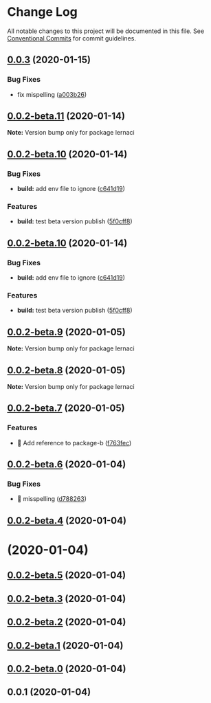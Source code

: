 # Change Log

All notable changes to this project will be documented in this file.
See [Conventional Commits](https://conventionalcommits.org) for commit guidelines.

## [0.0.3](https://github.com/slupekdevsandbox/lernaci/compare/v0.0.2-beta.12...v0.0.3) (2020-01-15)


### Bug Fixes

* fix mispelling ([a003b26](https://github.com/slupekdevsandbox/lernaci/commit/a003b260aee3e0208a17a03b25c8816772a30cab))





## [0.0.2-beta.11](https://github.com/slupekdevsandbox/lernaci/compare/v0.0.2-beta.10...v0.0.2-beta.11) (2020-01-14)

**Note:** Version bump only for package lernaci





## [0.0.2-beta.10](https://github.com/slupekdevsandbox/lernaci/compare/v0.0.2-beta.9...v0.0.2-beta.10) (2020-01-14)


### Bug Fixes

* **build:** add env file to ignore ([c641d19](https://github.com/slupekdevsandbox/lernaci/commit/c641d19aab48aa3294bb855fa21bff77f8e8171b))


### Features

* **build:** test beta version publish ([5f0cff8](https://github.com/slupekdevsandbox/lernaci/commit/5f0cff813ac9c5a5c41675cfb0fc7f0fb5fd7a87))






## [0.0.2-beta.10](https://github.com/slupekdevsandbox/lernaci/compare/v0.0.2-beta.9...v0.0.2-beta.10) (2020-01-14)


### Bug Fixes

* **build:** add env file to ignore ([c641d19](https://github.com/slupekdevsandbox/lernaci/commit/c641d19aab48aa3294bb855fa21bff77f8e8171b))


### Features

* **build:** test beta version publish ([5f0cff8](https://github.com/slupekdevsandbox/lernaci/commit/5f0cff813ac9c5a5c41675cfb0fc7f0fb5fd7a87))






## [0.0.2-beta.9](https://github.com/slupekdevsandbox/lernaci/compare/v0.0.2-beta.8...v0.0.2-beta.9) (2020-01-05)

**Note:** Version bump only for package lernaci





## [0.0.2-beta.8](https://github.com/slupekdevsandbox/lernaci/compare/v0.0.2-beta.7...v0.0.2-beta.8) (2020-01-05)

**Note:** Version bump only for package lernaci





## [0.0.2-beta.7](https://github.com/slupekdevsandbox/lernaci/compare/v0.0.2-beta.6...v0.0.2-beta.7) (2020-01-05)


### Features

* 🎸 Add reference to package-b ([f763fec](https://github.com/slupekdevsandbox/lernaci/commit/f763fec566f7a326e88f826fa95acced5264dedc))





## [0.0.2-beta.6](https://github.com/slupekdevsandbox/lernaci/compare/v0.0.2-beta.5...v0.0.2-beta.6) (2020-01-04)


### Bug Fixes

* 🐛 misspelling ([d788263](https://github.com/slupekdevsandbox/lernaci/commit/d788263a1cd7154d8fa9a82c9d96009ac55cdbbb))



## [0.0.2-beta.4](https://github.com/slupekdevsandbox/lernaci/compare/v0.0.2-beta.3...v0.0.2-beta.4) (2020-01-04)





# [](https://github.com/slupekdevsandbox/lernaci/compare/v0.0.2-beta.5...v) (2020-01-04)



## [0.0.2-beta.5](https://github.com/slupekdevsandbox/lernaci/compare/v0.0.2-beta.3...v0.0.2-beta.5) (2020-01-04)



## [0.0.2-beta.3](https://github.com/slupekdevsandbox/lernaci/compare/v0.0.2-beta.2...v0.0.2-beta.3) (2020-01-04)



## [0.0.2-beta.2](https://github.com/slupekdevsandbox/lernaci/compare/v0.0.2-beta.1...v0.0.2-beta.2) (2020-01-04)



## [0.0.2-beta.1](https://github.com/slupekdevsandbox/lernaci/compare/v0.0.2-beta.0...v0.0.2-beta.1) (2020-01-04)



## [0.0.2-beta.0](https://github.com/slupekdevsandbox/lernaci/compare/v0.0.1...v0.0.2-beta.0) (2020-01-04)



## 0.0.1 (2020-01-04)
